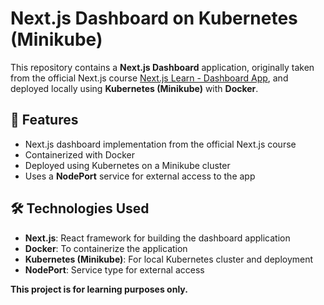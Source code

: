 # Next.js Dashboard on Kubernetes (Minikube)

This repository contains a **Next.js Dashboard** application, originally taken from the official Next.js course [Next.js Learn - Dashboard App](https://nextjs.org/learn/dashboard-app), and deployed locally using **Kubernetes (Minikube)** with **Docker**.

## 🚀 Features
- Next.js dashboard implementation from the official Next.js course
- Containerized with Docker
- Deployed using Kubernetes on a Minikube cluster
- Uses a **NodePort** service for external access to the app

## 🛠️ Technologies Used
- **Next.js**: React framework for building the dashboard application
- **Docker**: To containerize the application
- **Kubernetes (Minikube)**: For local Kubernetes cluster and deployment
- **NodePort**: Service type for external access

**This project is for learning purposes only.**